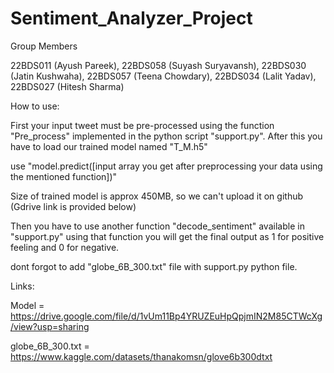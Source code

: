 # Sentiment_Analyzer_Project
Group Members

22BDS011 (Ayush Pareek), 22BDS058 (Suyash Suryavansh), 22BDS030 (Jatin Kushwaha), 22BDS057 (Teena Chowdary), 22BDS034 (Lalit Yadav), 22BDS027 (Hitesh Sharma)

How to use:

First your input tweet must be pre-processed using the function "Pre_process" implemented in the python script "support.py". After this you have to load our trained model named "T_M.h5"
 
use "model.predict([input array you get after preprocessing your data using the mentioned function])"

Size of trained model is approx 450MB, so we can't upload it on github (Gdrive link is provided below)

Then you have to use another function "decode_sentiment" available in "support.py" using that function you will get the final output as 1 for positive feeling and 0 for negative.

dont forgot to add "globe_6B_300.txt" file with support.py python file.

Links:

Model = https://drive.google.com/file/d/1vUm11Bp4YRUZEuHpQpjmIN2M85CTWcXg/view?usp=sharing

globe_6B_300.txt = https://www.kaggle.com/datasets/thanakomsn/glove6b300dtxt 


 
